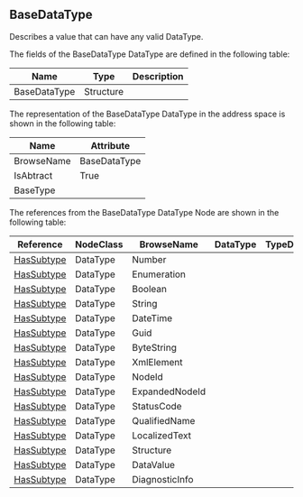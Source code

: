 <!-- datatype -->
## BaseDataType
Describes a value that can have any valid DataType.  
<!-- end of description -->
The fields of the BaseDataType DataType are defined in the following table:  

|Name|Type|Description|
|---|---|---|
|BaseDataType|Structure||

The representation of the BaseDataType DataType in the address space is shown in the following table:  

|Name|Attribute|
|---|---|
|BrowseName|BaseDataType|
|IsAbtract|True|
|BaseType||

The references from the BaseDataType DataType Node are shown in the following table:  

|Reference|NodeClass|BrowseName|DataType|TypeDefinition|ModellingRule|
|---|---|---|---|---|---|
|[HasSubtype](../../../Part3/ReferenceTypes/HasSubtype/readme.md)|DataType|Number||||
|[HasSubtype](../../../Part3/ReferenceTypes/HasSubtype/readme.md)|DataType|Enumeration||||
|[HasSubtype](../../../Part3/ReferenceTypes/HasSubtype/readme.md)|DataType|Boolean||||
|[HasSubtype](../../../Part3/ReferenceTypes/HasSubtype/readme.md)|DataType|String||||
|[HasSubtype](../../../Part3/ReferenceTypes/HasSubtype/readme.md)|DataType|DateTime||||
|[HasSubtype](../../../Part3/ReferenceTypes/HasSubtype/readme.md)|DataType|Guid||||
|[HasSubtype](../../../Part3/ReferenceTypes/HasSubtype/readme.md)|DataType|ByteString||||
|[HasSubtype](../../../Part3/ReferenceTypes/HasSubtype/readme.md)|DataType|XmlElement||||
|[HasSubtype](../../../Part3/ReferenceTypes/HasSubtype/readme.md)|DataType|NodeId||||
|[HasSubtype](../../../Part3/ReferenceTypes/HasSubtype/readme.md)|DataType|ExpandedNodeId||||
|[HasSubtype](../../../Part3/ReferenceTypes/HasSubtype/readme.md)|DataType|StatusCode||||
|[HasSubtype](../../../Part3/ReferenceTypes/HasSubtype/readme.md)|DataType|QualifiedName||||
|[HasSubtype](../../../Part3/ReferenceTypes/HasSubtype/readme.md)|DataType|LocalizedText||||
|[HasSubtype](../../../Part3/ReferenceTypes/HasSubtype/readme.md)|DataType|Structure||||
|[HasSubtype](../../../Part3/ReferenceTypes/HasSubtype/readme.md)|DataType|DataValue||||
|[HasSubtype](../../../Part3/ReferenceTypes/HasSubtype/readme.md)|DataType|DiagnosticInfo||||

